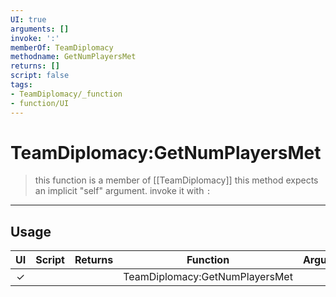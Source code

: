 ```yaml
---
UI: true
arguments: []
invoke: ':'
memberOf: TeamDiplomacy
methodname: GetNumPlayersMet
returns: []
script: false
tags:
- TeamDiplomacy/_function
- function/UI
---
```

# TeamDiplomacy:GetNumPlayersMet
> this function is a member of [[TeamDiplomacy]]
> this method expects an implicit "self" argument. invoke it with `:`
-----
## Usage
|  UI | Script | Returns | Function | Arguments |
|:---:|:------:|-------:|:--------:|:---------|
|✓| ||TeamDiplomacy:GetNumPlayersMet||
